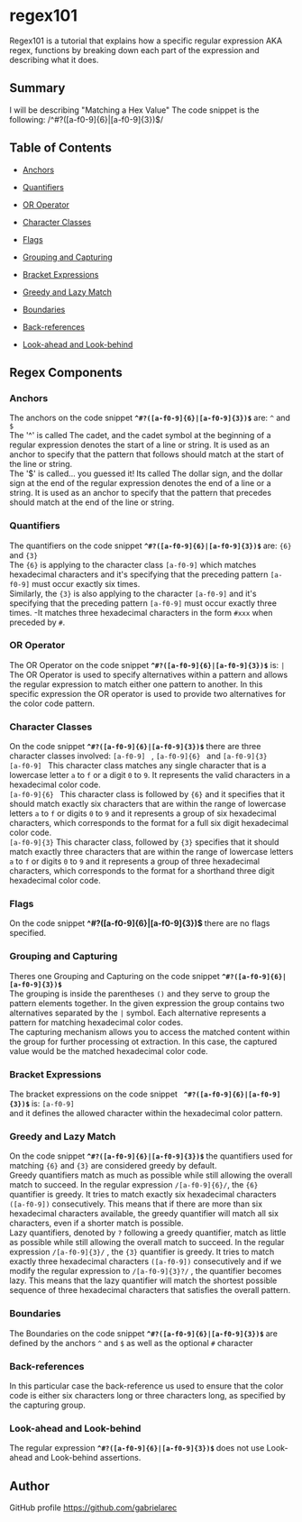 # regex101

Regex101 is a tutorial that explains how a specific regular expression AKA regex, functions by breaking down each part of the expression and describing what it does.

## Summary
I will be describing "Matching a Hex Value" The code snippet is the following: 
 /^#?([a-f0-9]{6}|[a-f0-9]{3})$/

## Table of Contents

- [Anchors](#anchors)
- [Quantifiers](#quantifiers)
- [OR Operator](#or-operator)
- [Character Classes](#character-classes)

- [Flags](#flags)


- [Grouping and Capturing](#grouping-and-capturing)

- [Bracket Expressions](#bracket-expressions)
 
- [Greedy and Lazy Match](#greedy-and-lazy-match)

- [Boundaries](#boundaries)

- [Back-references](#back-references)

- [Look-ahead and Look-behind](#look-ahead-and-look-behind)

## Regex Components

### Anchors
The anchors on the code snippet <strong>` ^#?([a-f0-9]{6}|[a-f0-9]{3})$ ` </strong> are: `^` and `$` <br>
The '^' is called The cadet, and the cadet symbol at the beginning of a regular expression denotes the start of a line or string. It is used as an anchor to specify that the pattern that follows should match at the start of the line or string. <br>
The '$' is called... you guessed it! Its called The dollar sign, and the dollar sign at the end of the regular expression denotes the end of a line or a string. It is used as an anchor to specify that the pattern that precedes should match at the end of the line or string. 

### Quantifiers
The quantifiers on the code snippet <strong> `^#?([a-f0-9]{6}|[a-f0-9]{3})$` </strong> are: `{6}` and `{3}` <br>
The `{6}` is applying to the character class `[a-f0-9]` which matches hexadecimal characters and it's specifying that the preceding pattern `[a-f0-9]` must occur exactly six times. <br>
Similarly, the `{3}` is also applying to the character `[a-f0-9]` and it's specifying that the preceding pattern `[a-f0-9]` must occur exactly three times. -It matches three hexadecimal characters in the form `#xxx` when preceded by `#`.

### OR Operator
The OR Operator on the code snippet <strong>` ^#?([a-f0-9]{6}|[a-f0-9]{3})$ `</strong> is: `| ` <br>
The OR Operator is used to specify alternatives within a pattern and allows the regular expression to match either one pattern to another. In this specific expression the OR operator is used to provide two alternatives for the color code pattern. 

### Character Classes
On the code snippet <strong>` ^#?([a-f0-9]{6}|[a-f0-9]{3})$ ` </strong> there are three character classes involved: `[a-f0-9] ` , `[a-f0-9]{6} ` and `[a-f0-9]{3} `<br>
`[a-f0-9] ` This character class matches any single character that is a lowercase letter `a` to `f` or a digit `0` to `9`. It represents the valid characters in a hexadecimal color code. <br>
`[a-f0-9]{6} ` This character class is followed by `{6}` and it specifies that it should match exactly six characters that are within the range of lowercase letters `a` to `f` or digits `0` to `9` and it represents a group of six hexadecimal characters, which corresponds to the format for a full six digit hexadecimal color code. <br>
`[a-f0-9]{3}`  This character class, followed by `{3}` specifies that it should match exactly three characters that are within the range of lowercase letters `a` to `f` or digits `0` to `9` and it represents a group of three hexadecimal characters, which corresponds to the format for a shorthand three digit hexadecimal color code.

### Flags
On the code snippet <strong> ^#?([a-f0-9]{6}|[a-f0-9]{3})$ </strong> there are no flags specified. 

### Grouping and Capturing
Theres one Grouping and Capturing on the code snippet <strong> ` ^#?([a-f0-9]{6}|[a-f0-9]{3})$ `</strong> <br>
The grouping is inside the parentheses `()` and they serve to group the pattern elements together. In the given expression the group contains two alternatives separated by the `|` symbol. Each alternative represents a pattern for matching hexadecimal color codes.<br>
The capturing mechanism allows you to access the matched content within the group for further processing ot extraction. In this case, the captured value would be the matched hexadecimal color code. 

### Bracket Expressions
The bracket expressions on the code snippet <strong>` ^#?([a-f0-9]{6}|[a-f0-9]{3})$` </strong> is: `[a-f0-9] `  <br> and it defines the allowed character within the hexadecimal color pattern.

### Greedy and Lazy Match
On the code snippet <strong> `^#?([a-f0-9]{6}|[a-f0-9]{3})$` </strong>  the quantifiers used for matching `{6}` and `{3}` are considered greedy by default. <br>
Greedy quantifiers match as much as possible while still allowing the overall match to succeed. In the regular expression `/[a-f0-9]{6}/`, the `{6}` quantifier is greedy. It tries to match exactly six hexadecimal characters `([a-f0-9])` consecutively. This means that if there are more than six hexadecimal characters available, the greedy quantifier will match all six characters, even if a shorter match is possible.
<br>
Lazy quantifiers, denoted by `?` following a greedy quantifier, match as little as possible while still allowing the overall match to succeed.
In the regular expression `/[a-f0-9]{3}/` , the `{3}` quantifier is greedy. It tries to match exactly three hexadecimal characters `([a-f0-9])` consecutively and if we modify the regular expression to `/[a-f0-9]{3}?/` , the quantifier becomes lazy. This means that the lazy quantifier will match the shortest possible sequence of three hexadecimal characters that satisfies the overall pattern.

### Boundaries
The Boundaries on the code snippet <strong> `^#?([a-f0-9]{6}|[a-f0-9]{3})$` </strong> are defined by the anchors `^` and `$` as well as the optional `#` character

### Back-references
In this particular case the back-reference us used to ensure that the color code is either six characters long or three characters long, as specified by the capturing group.

### Look-ahead and Look-behind
The regular expression <strong> `^#?([a-f0-9]{6}|[a-f0-9]{3})$` </strong> does not use Look-ahead and Look-behind assertions. 

## Author

GitHub profile https://github.com/gabrielarec 
